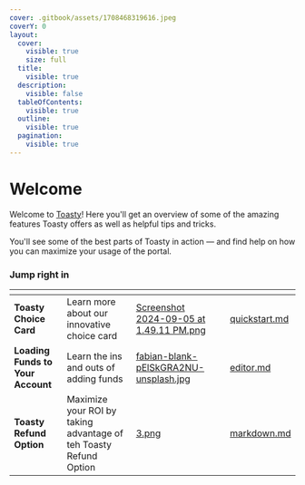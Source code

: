 ```yaml
---
cover: .gitbook/assets/1708468319616.jpeg
coverY: 0
layout:
  cover:
    visible: true
    size: full
  title:
    visible: true
  description:
    visible: false
  tableOfContents:
    visible: true
  outline:
    visible: true
  pagination:
    visible: true
---
```


# Welcome

Welcome to [Toasty](https://www.toastycard.com)! Here you'll get an overview of some of the amazing features Toasty offers as well as helpful tips and tricks.

You'll see some of the best parts of Toasty in action — and find help on how you can maximize your usage of the portal.

### Jump right in

<table data-view="cards"><thead><tr><th></th><th></th><th data-hidden data-card-cover data-type="files"></th><th data-hidden></th><th data-hidden data-card-target data-type="content-ref"></th></tr></thead><tbody><tr><td><strong>Toasty Choice Card</strong></td><td>Learn more about our innovative choice card</td><td><a href=".gitbook/assets/Screenshot 2024-09-05 at 1.49.11 PM.png">Screenshot 2024-09-05 at 1.49.11 PM.png</a></td><td></td><td><a href="getting-started/quickstart.md">quickstart.md</a></td></tr><tr><td><strong>Loading Funds to Your Account</strong></td><td>Learn the ins and outs of adding funds</td><td><a href=".gitbook/assets/fabian-blank-pElSkGRA2NU-unsplash.jpg">fabian-blank-pElSkGRA2NU-unsplash.jpg</a></td><td></td><td><a href="basics/editor.md">editor.md</a></td></tr><tr><td><strong>Toasty Refund Option</strong></td><td>Maximize your ROI by taking advantage of teh Toasty Refund Option</td><td><a href=".gitbook/assets/3.png">3.png</a></td><td></td><td><a href="basics/markdown.md">markdown.md</a></td></tr></tbody></table>
